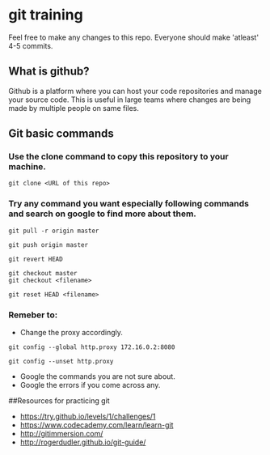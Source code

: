 # git training
Feel free to make any changes to this repo. Everyone should make 'atleast' 4-5 commits.

## What is github?
Github is a platform where you can host your code repositories and manage your source code. This is useful in large teams where changes are being made by multiple people on same files.

## Git basic commands

### Use the clone command to copy this repository to your machine.
```git 
git clone <URL of this repo>
```

### Try any command you want especially following commands and search on google to find more about them.
```git 
git pull -r origin master
```
```git 
git push origin master
```
```git 
git revert HEAD
```
```git 
git checkout master
git checkout <filename>
```
```git 
git reset HEAD <filename>
```
### Remeber to:

 * Change the proxy accordingly.
```git 
git config --global http.proxy 172.16.0.2:8080
```
```git 
git config --unset http.proxy
```
 * Google the commands you are not sure about.
 * Google the errors if you come across any.

##Resources for practicing git
 * https://try.github.io/levels/1/challenges/1
 * https://www.codecademy.com/learn/learn-git
 * http://gitimmersion.com/
 * http://rogerdudler.github.io/git-guide/